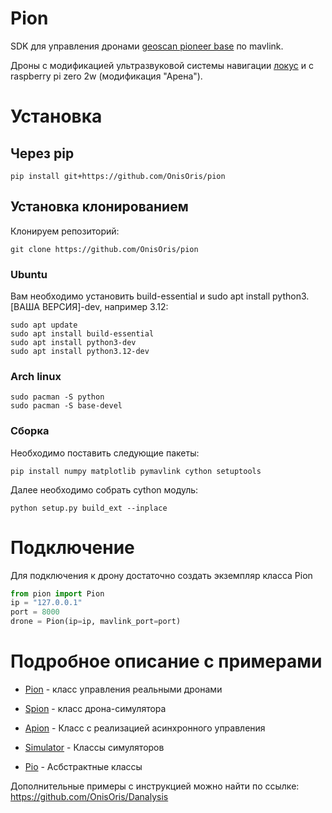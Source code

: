 # Pion

SDK для управления дронами [geoscan pioneer base](https://geoscan.education/pioneer-base) по mavlink.

Дроны с модификацией ультразвуковой системы навигации [локус](https://www.geoscan.ru/ru/products/pioneer/locus) и
с raspberry pi zero 2w (модификация "Арена").

# Установка

## Через pip

```shell
pip install git+https://github.com/OnisOris/pion
```

## Установка клонированием
Клонируем репозиторий:
```shell
git clone https://github.com/OnisOris/pion
```
### Ubuntu

Вам необходимо установить build-essential и sudo apt install python3.[ВАША ВЕРСИЯ]-dev, например 
3.12:
```shell
sudo apt update
sudo apt install build-essential
sudo apt install python3-dev
sudo apt install python3.12-dev
```
### Arch linux
```
sudo pacman -S python
sudo pacman -S base-devel
```
### Сборка
Необходимо поставить следующие пакеты:
```shell
pip install numpy matplotlib pymavlink cython setuptools
```
Далее необходимо собрать cython модуль:
```
python setup.py build_ext --inplace
```

# Подключение
Для подключения к дрону достаточно создать экземпляр класса Pion
```python
from pion import Pion
ip = "127.0.0.1"
port = 8000
drone = Pion(ip=ip, mavlink_port=port)
```


# Подробное описание с примерами

- [Pion](./description/pion.md) - класс управления реальными дронами

- [Spion](./description/spion.md) - класс дрона-симулятора

- [Apion](./description/apion.md) - Класс с реализацией асинхронного управления

- [Simulator](./description/simulator.md) - Классы симуляторов

- [Pio](./description/pio.md) - Асбстрактные классы




Дополнительные примеры с инструкцией можно найти по ссылке:
https://github.com/OnisOris/Danalysis


